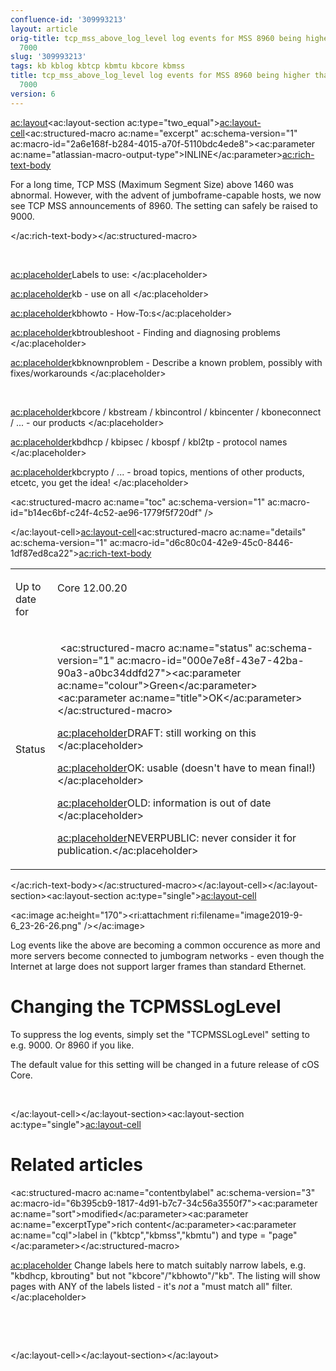 ```yaml
---
confluence-id: '309993213'
layout: article
orig-title: tcp_mss_above_log_level log events for MSS 8960 being higher than TCPMSSLogLevel
  7000
slug: '309993213'
tags: kb kblog kbtcp kbmtu kbcore kbmss
title: tcp_mss_above_log_level log events for MSS 8960 being higher than TCPMSSLogLevel
  7000
version: 6
---
```


<ac:layout><ac:layout-section ac:type="two_equal"><ac:layout-cell><ac:structured-macro ac:name="excerpt" ac:schema-version="1" ac:macro-id="2a6e168f-b284-4015-a70f-5110bdc4ede8"><ac:parameter ac:name="atlassian-macro-output-type">INLINE</ac:parameter><ac:rich-text-body><p>For a long time, TCP MSS (Maximum Segment Size) above 1460 was abnormal. However, with the advent of jumboframe-capable hosts, we now see TCP MSS announcements of 8960. The setting can safely be raised to 9000.</p></ac:rich-text-body></ac:structured-macro><p><br /></p><p><ac:placeholder>Labels to use: </ac:placeholder></p><p><ac:placeholder>kb - use on all </ac:placeholder></p><p><ac:placeholder>kbhowto - How-To:s</ac:placeholder></p><p><ac:placeholder>kbtroubleshoot - Finding and diagnosing problems </ac:placeholder></p><p><ac:placeholder>kbknownproblem - Describe a known problem, possibly with fixes/workarounds </ac:placeholder></p><p><br /></p><p><ac:placeholder>kbcore / kbstream / kbincontrol / kbincenter / kboneconnect / ... - our products </ac:placeholder></p><p><ac:placeholder>kbdhcp / kbipsec / kbospf / kbl2tp - protocol names </ac:placeholder></p><p><ac:placeholder>kbcrypto / ... - broad topics, mentions of other products, etcetc, you get the idea! </ac:placeholder></p><p><ac:structured-macro ac:name="toc" ac:schema-version="1" ac:macro-id="b14ec6bf-c24f-4c52-ae96-1779f5f720df" /></p></ac:layout-cell><ac:layout-cell><ac:structured-macro ac:name="details" ac:schema-version="1" ac:macro-id="d6c80c04-42e9-45c0-8446-1df87ed8ca22"><ac:rich-text-body><table class="wrapped"><colgroup> <col /> <col /> </colgroup><tbody><tr><td><p>Up to date for</p></td><td><p>Core 12.00.20</p><p><br /></p></td></tr><tr><td colspan="1">Status</td><td colspan="1"><div class="content-wrapper"><p>&nbsp;<ac:structured-macro ac:name="status" ac:schema-version="1" ac:macro-id="000e7e8f-43e7-42ba-90a3-a0bc34ddfd27"><ac:parameter ac:name="colour">Green</ac:parameter><ac:parameter ac:name="title">OK</ac:parameter></ac:structured-macro>&nbsp;</p><p><ac:placeholder>DRAFT: still working on this </ac:placeholder></p><p><ac:placeholder>OK: usable (doesn't have to mean final!) </ac:placeholder></p><p><ac:placeholder>OLD: information is out of date </ac:placeholder></p><p><ac:placeholder>NEVERPUBLIC: never consider it for publication.</ac:placeholder></p></div></td></tr></tbody></table></ac:rich-text-body></ac:structured-macro></ac:layout-cell></ac:layout-section><ac:layout-section ac:type="single"><ac:layout-cell><p><ac:image ac:height="170"><ri:attachment ri:filename="image2019-9-6_23-26-26.png" /></ac:image></p><p>Log events like the above are becoming a common occurence as more and more servers become connected to jumbogram networks - even though the Internet at large does not support larger frames than standard Ethernet.</p><h1>Changing the TCPMSSLogLevel</h1><p>To suppress the log events, simply set the &quot;TCPMSSLogLevel&quot; setting to e.g. 9000. Or 8960 if you like.</p><p>The default value for this setting will be changed in a future release of cOS Core.</p><p><br /></p></ac:layout-cell></ac:layout-section><ac:layout-section ac:type="single"><ac:layout-cell><h1>Related articles</h1><p><ac:structured-macro ac:name="contentbylabel" ac:schema-version="3" ac:macro-id="6b395cb9-1817-4d91-b7c7-34c56a3550f7"><ac:parameter ac:name="sort">modified</ac:parameter><ac:parameter ac:name="excerptType">rich content</ac:parameter><ac:parameter ac:name="cql">label in (&quot;kbtcp&quot;,&quot;kbmss&quot;,&quot;kbmtu&quot;) and type = &quot;page&quot;</ac:parameter></ac:structured-macro></p><p><ac:placeholder> Change labels here to match suitably narrow labels, e.g. &quot;kbdhcp, kbrouting&quot; but not &quot;kbcore&quot;/&quot;kbhowto&quot;/&quot;kb&quot;. The listing will show pages with ANY of the labels listed - it's _not_ a &quot;must match all&quot; filter. </ac:placeholder></p><p><br /></p><p><br /></p></ac:layout-cell></ac:layout-section></ac:layout>